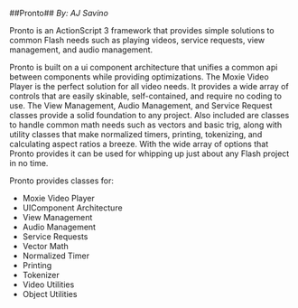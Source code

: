 ##Pronto##
*By: AJ Savino*

Pronto is an ActionScript 3 framework that provides simple solutions to common Flash needs such as playing videos, service requests, view management, and audio management.

Pronto is built on a ui component architecture that unifies a common api between components while providing optimizations. The Moxie Video Player is the perfect solution for all video needs. It provides a wide array of controls that are easily skinable, self-contained, and require no coding to use. The View Management, Audio Management, and Service Request classes provide a solid foundation to any project. Also included are classes to handle common math needs such as vectors and basic trig, along with utility classes that make normalized timers, printing, tokenizing, and calculating aspect ratios a breeze. With the wide array of options that Pronto provides it can be used for whipping up just about any Flash project in no time.

Pronto provides classes for:
+ Moxie Video Player
+ UIComponent Architecture
+ View Management
+ Audio Management
+ Service Requests
+ Vector Math
+ Normalized Timer
+ Printing
+ Tokenizer
+ Video Utilities
+ Object Utilities